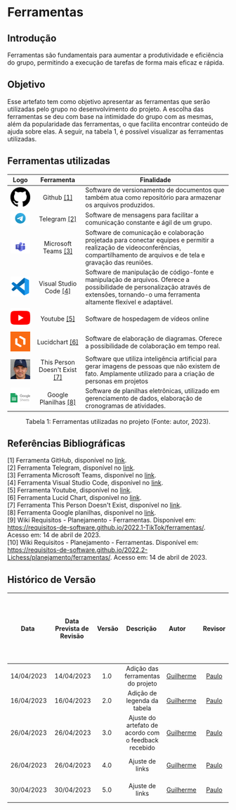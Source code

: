 # Ferramentas

## Introdução
Ferramentas são fundamentais para aumentar a produtividade e eficiência do grupo, permitindo a execução de tarefas de forma mais eficaz e rápida.

## Objetivo
Esse artefato tem como objetivo apresentar as ferramentas que serão utilizadas pelo grupo no desenvolvimento do projeto. A escolha das ferramentas se deu com base na intimidade do grupo com as mesmas, além da popularidade das ferramentas, o que facilita encontrar conteúdo de ajuda sobre elas. A seguir, na tabela 1, é possível visualizar as ferramentas utilizadas.

## Ferramentas utilizadas

| Logo | Ferramenta | Finalidade |
| :-----: | :----: | ----------- |
| <img src="../assets/imagens/logo-ferramentas/github-icon.png" width="80px"/> | Github [[1]](https://docs.github.com/en/get-started/quickstart/hello-world) | Software de versionamento de documentos que também atua como repositório para armazenar os arquivos produzidos.  |
| <img src="../assets/imagens/logo-ferramentas/telegram-icon.png" width="100px"/> | Telegram [[2]](https://telegram.org) | Software de mensagens para facilitar a comunicação constante e ágil de um grupo. |
| <img src="../assets/imagens/logo-ferramentas/teams-icon.png" width="100px"/> |  Microsoft Teams [[3]](https://www.microsoft.com/pt-br/microsoft-teams/group-chat-software) | Software de comunicação e colaboração projetada para conectar equipes e permitir a realização de videoconferências, compartilhamento de arquivos e de tela e gravação das reuniões.  |
| <img src="../assets/imagens/logo-ferramentas/vscode-icon.png" width="80px"/> | Visual Studio Code [[4]](https://code.visualstudio.com) | Software de manipulação de código-fonte e manipulação de arquivos. Oferece a possibilidade de personalização através de extensões, tornando-o uma ferramenta altamente flexível e adaptável. |
| <img src="../assets/imagens/logo-ferramentas/youtube-icon.png" width="90px"/> | Youtube [[5]](https://youtube.com) | Software de hospedagem de vídeos online |
| <img src="../assets/imagens/logo-ferramentas/lucidchart.png" width="80px"/> | Lucidchart [[6]](https://lucidchart.com) | Software de elaboração de diagramas. Oferece a possibilidade de colaboração em tempo real.  |
| <img src="../assets/imagens/logo-ferramentas/this-person-doesnt-exist.png" width="80px"/> | This Person Doesn't Exist [[7]](https://this-person-does-not-exist.com/en) | Software que utiliza inteligência artificial para gerar imagens de pessoas que não existem de fato. Amplamente utilizado para a criação de personas em projetos |
|  <img src="../assets/imagens/logo-ferramentas/sheet-icon.png" width="80px"/> |  Google Planilhas [[8]](https://docs.google.com/sheets) | Software de planilhas eletrônicas, utilizado em gerenciamento de dados, elaboração de cronogramas de atividades. |

<div style="text-align: center">
<p>Tabela 1: Ferramentas utilizadas no projeto (Fonte: autor, 2023). </p>
</div>

## Referências Bibliográficas

[1] Ferramenta GitHub, disponível no [link](https://docs.github.com/en/get-started/quickstart/hello-world). <br/>
[2] Ferramenta Telegram, disponível no [link](https://telegram.org). <br/>
[3] Ferramenta Microsoft Teams, disponível no [link](https://www.microsoft.com/pt-br/microsoft-teams/group-chat-software). <br/>
[4] Ferramenta Visual Studio Code, disponível no [link](https://code.visualstudio.com). <br/>
[5] Ferramenta Youtube, disponível no [link](https://youtube.com). <br/>
[6] Ferramenta Lucid Chart, disponível no [link](https://lucidchart.com). <br/>
[7] Ferramenta This Person Doesn't Exist, disponível no [link](https://this-person-does-not-exist.com/en). <br/>
[8] Ferramenta Google planilhas, disponível no [link](https://docs.google.com/sheets). <br/>
[9] Wiki Requisitos - Planejamento - Ferramentas. Disponível em: <https://requisitos-de-software.github.io/2022.1-TikTok/ferramentas/>. Acesso em: 14 de abril de 2023. <br/>
[10] Wiki Requisitos - Planejamento - Ferramentas. Disponível em: <https://requisitos-de-software.github.io/2022.2-Lichess/planejamento/ferramentas/>. Acesso em: 14 de abril de 2023. <br/>

## Histórico de Versão

|    Data    | Data Prevista de Revisão | Versão |      Descrição       |                                                                Autor                                                                 |               Revisor               |
| :--------: | :----------------------: | :----: | :------------------: | :----------------------------------------------------------------------------------------------------------------------------------: | :---------------------------------: |
| 14/04/2023 |        14/04/2023        |  1.0   | Adição das ferramentas do projeto  | [Guilherme](https://github.com/guilhermekishimoto) | [Paulo](https://github.com/PauloVictorFS) |
| 16/04/2023 |        16/04/2023        |  2.0   | Adição de legenda da tabela | [Guilherme](https://github.com/guilhermekishimoto) | [Paulo](https://github.com/PauloVictorFS) |
| 26/04/2023 |        26/04/2023        |  3.0   | Ajuste do artefato de acordo com o feedback recebido | [Guilherme](https://github.com/guilhermekishimoto) | [Paulo](https://github.com/PauloVictorFS) |
| 26/04/2023 |        26/04/2023        |  4.0   | Ajuste de links | [Guilherme](https://github.com/guilhermekishimoto) | [Paulo](https://github.com/PauloVictorFS) |
| 30/04/2023 |        30/04/2023        |  5.0   | Ajuste de links | [Guilherme](https://github.com/guilhermekishimoto) | [Paulo](https://github.com/PauloVictorFS) |
